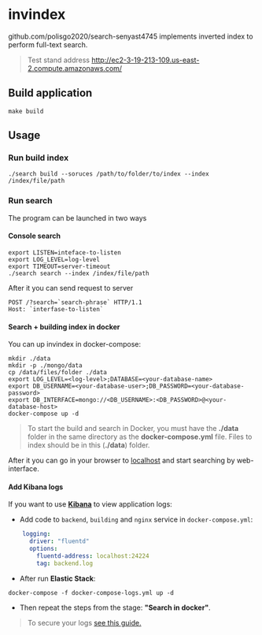 # invindex
github.com/polisgo2020/search-senyast4745 implements inverted index to perform full-text search.

> Test stand address http://ec2-3-19-213-109.us-east-2.compute.amazonaws.com/

## Build application

```shell script
make build
```

## Usage

### Run build index

```shell script
./search build --soruces /path/to/folder/to/index --index /index/file/path
```

### Run search

The program can be launched in two ways

#### Console search

```shell script
export LISTEN=inteface-to-listen
export LOG_LEVEL=log-level
export TIMEOUT=server-timeout  
./search search --index /index/file/path
```

After it you can send request to server
```http request
POST /?search=`search-phrase` HTTP/1.1
Host: `interfase-to-listen`
```

#### Search + building index in docker

You can up invindex in docker-compose:

```shell script
mkdir ./data
mkdir -p ./mongo/data
cp /data/files/folder ./data
export LOG_LEVEL=<log-level>;DATABASE=<your-database-name>
export DB_USERNAME=<your-database-user>;DB_PASSWORD=<your-database-password>
export DB_INTERFACE=mongo://<DB_USERNAME>:<DB_PASSWORD>@<your-database-host>
docker-compose up -d
```

> To start the build and search in Docker, you must have the **./data** folder in the same directory as the **docker-compose.yml** file.
> Files to index should be in this (**./data**) folder.

After it you can go in your browser to [localhost](http://localhost) and start searching by web-interface.

#### Add Kibana logs

If you want to use [**Kibana**](https://www.elastic.co/kibana) to view application logs:

* Add code to `backend`, `building` and `nginx` service in ``docker-compose.yml``:
```yaml
    logging:
      driver: "fluentd"
      options:
        fluentd-address: localhost:24224
        tag: backend.log
```

* After run **Elastic Stack**:

```shell script
docker-compose -f docker-compose-logs.yml up -d
```

* Then repeat the steps from the stage: **"Search in docker"**.

> To secure your logs [see this guide.](http://codingfundas.com/setting-up-elasticsearch-6-8-with-kibana-and-x-pack-security-enabled/index.html)